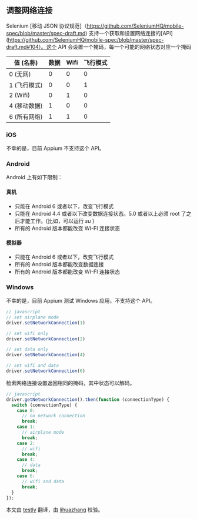 ## 调整网络连接

Selenium [移动 JSON 协议规范]（https://github.com/SeleniumHQ/mobile-spec/blob/master/spec-draft.md) 支持一个获取和设置网络连接的[API](https://github.com/SeleniumHQ/mobile-spec/blob/master/spec-draft.md#104）。这个 API 会设置一个掩码，每一个可能的网络状态对应一个掩码

| 值 (名称)          | 数据 | Wifi | 飞行模式 |
| ------------------ | ---- | ---- | ------------- |
| 0 (无网)           | 0    | 0    | 0 |
| 1 (飞行模式)       | 0    | 0    | 1 |
| 2 (Wifi)           | 0    | 1    | 0 |
| 4 (移动数据)       | 1    | 0    | 0 |
| 6 (所有网络)       | 1    | 1    | 0 |

### iOS

不幸的是，目前 Appium 不支持这个 API。

### Android

Android 上有如下限制：

#### 真机

* 只能在 Android 6 或者以下，改变飞行模式
* 只能在 Android 4.4 或者以下改变数据连接状态。5.0 或者以上必须 root 了之后才能工作。(比如，可以运行 _su_ )
* 所有的 Android 版本都能改变 WI-FI 连接状态

#### 模拟器

* 只能在 Android 6 或者以下，改变飞行模式
* 所有的 Android 版本都能改变数据连接
* 所有的 Android 版本都能改变 WI-FI 连接状态

### Windows

不幸的是，目前 Appium 测试 Windows 应用，不支持这个 API。

```javascript
// javascript
// set airplane mode
driver.setNetworkConnection(1)

// set wifi only
driver.setNetworkConnection(2)

// set data only
driver.setNetworkConnection(4)

// set wifi and data
driver.setNetworkConnection(6)
```

检索网络连接设置返回相同的掩码，其中状态可以解码。

```javascript
// javascript
driver.getNetworkConnection().then(function (connectionType) {
  switch (connectionType) {
    case 0:
      // no network connection
      break;
    case 1:
      // airplane mode
      break;
    case 2:
      // wifi
      break;
    case 4:
      // data
      break;
    case 6:
      // wifi and data
      break;
  }
});
```

本文由 [testly](https://github.com/testly) 翻译，由 [lihuazhang](https://github.com/lihuazhang) 校验。